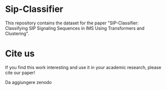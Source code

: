 # Sip-Classifier
This repository contains the dataset for the paper "SIP-Classifier: Classifying SIP Signaling Sequences in IMS Using Transformers and Clustering".

# Cite us
If you find this work interesting and use it in your academic research, please cite our paper!


Da aggiungere zenodo

